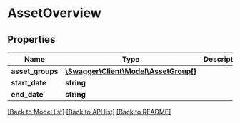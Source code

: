 # AssetOverview

## Properties
Name | Type | Description | Notes
------------ | ------------- | ------------- | -------------
**asset_groups** | [**\Swagger\Client\Model\AssetGroup[]**](AssetGroup.md) |  | [optional] 
**start_date** | **string** |  | [optional] 
**end_date** | **string** |  | [optional] 

[[Back to Model list]](../README.md#documentation-for-models) [[Back to API list]](../README.md#documentation-for-api-endpoints) [[Back to README]](../README.md)


